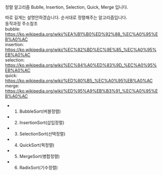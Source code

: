 정렬 알고리즘 Bublle, Insertion, Selection, Quick, Merge 입니다.

따로 길게는 설명안하겠습니다. 순서대로 정렬해주는 알고리즘입니다.   
동작과정 주소참조   
bubble: https://ko.wikipedia.org/wiki/%EA%B1%B0%ED%92%88_%EC%A0%95%EB%A0%AC   
insertion: https://ko.wikipedia.org/wiki/%EC%82%BD%EC%9E%85_%EC%A0%95%EB%A0%AC   
selection: https://ko.wikipedia.org/wiki/%EC%84%A0%ED%83%9D_%EC%A0%95%EB%A0%AC   
quick: https://ko.wikipedia.org/wiki/%ED%80%B5_%EC%A0%95%EB%A0%AC   
merge: https://ko.wikipedia.org/wiki/%ED%95%A9%EB%B3%91_%EC%A0%95%EB%A0%AC   
   
- 1. BubbleSort(버블정렬)
- 2. InsertionSort(삽입정렬)
- 3. SelectionSort(선택정렬)
- 4. QuickSort(퀵정렬)
- 5. MergeSort(병합정렬)
- 6. RadixSort(기수정렬)